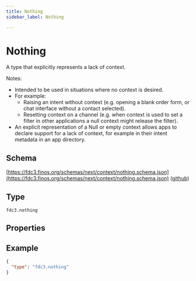 ```yaml
---
title: Nothing
sidebar_label: Nothing

---
```


# Nothing

A type that explicitly represents a lack of context.

Notes:

- Intended to be used in situations where no context is desired.
- For example:
  - Raising an intent without context (e.g. opening a blank order form, or chat interface without a contact selected).
  - Resetting context on a channel (e.g. when context is used to set a filter in other applications a null context might release the filter).
- An explicit representation of a Null or empty context allows apps to declare support for a lack of context, for example in their intent metadata in an app directory.

## Schema

[https://fdc3.finos.org/schemas/next/context/nothing.schema.json](https://fdc3.finos.org/schemas/next/context/nothing.schema.json) ([github](https://github.com/finos/FDC3/tree/main/schemas/context/nothing.schema.json))

## Type

`fdc3.nothing`

## Properties

## Example

```json
{
  "type": "fdc3.nothing"
}
```

